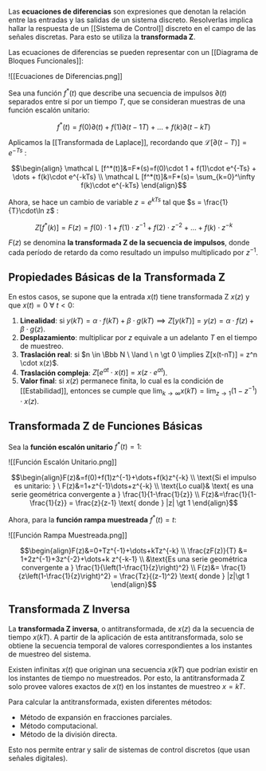 Las **ecuaciones de diferencias** son expresiones que denotan la relación entre las entradas y las salidas de un sistema discreto. Resolverlas implica hallar la respuesta de un [[Sistema de Control]] discreto en el campo de las señales discretas. Para esto se utiliza la **transformada Z**.

Las ecuaciones de diferencias se pueden representar con un [[Diagrama de Bloques Funcionales]]:

![[Ecuaciones de Diferencias.png]]

Sea una función $f^*(t)$ que describe una secuencia de impulsos $\partial (t)$ separados entre sí por un tiempo $T$, que se consideran muestras de una función escalón unitario:

$$f^*(t)=f(0)\partial(t)+f(1)\partial(t-1T)+\dots+f(k)\partial(t-kT)$$

Aplicamos la [[Transformada de Laplace]], recordando que $\mathcal L [\partial (t-T)]=e^{-Ts}$ :

$$\begin{align} \mathcal L [f^*(t)]&=F*(s)=f(0)\cdot 1 + f(1)\cdot e^{-Ts} + \dots + f(k)\cdot e^{-kTs} \\
\mathcal L [f^*(t)]&=F*(s)= \sum_{k=0}^\infty f(k)\cdot e^{-kTs}
\end{align}$$

Ahora, se hace un cambio de variable $z = e^{kTs}$ tal que $s = \frac{1}{T}\cdot\ln z$ :

$$Z[f^*(k)]=F(z)=f(0) \cdot 1 + f(1)\cdot z^{-1}+f(2)\cdot z^{-2}+\dots+f(k)\cdot z^{-k}$$

$F(z)$ se denomina **la transformada Z de la secuencia de impulsos**, donde cada período de retardo da como resultado un impulso multiplicado por $z^{-1}$.

## Propiedades Básicas de la Transformada Z

En estos casos, se supone que la entrada $x(t)$ tiene transformada Z $x(z)$ y que $x(t)=0 \ \forall \ t\lt0$:

1. **Linealidad**: si $y(kT) = \alpha \cdot f(kT)+\beta\cdot g(kT) \implies Z[y(kT)]=y(z)=\alpha \cdot f(z) + \beta \cdot g (z)$.
2. **Desplazamiento**: multiplicar por $z$ equivale a un adelanto $T$ en el tiempo de muestreo.
3. **Traslación real**: si $n \in \Bbb N \ \land \ n \gt 0 \implies Z[x(t-nT)] = z^n \cdot x(z)$.
4. **Traslación compleja**: $Z[e^{at} \cdot x(t)]=x(z\cdot e^{at})$.
5. **Valor final**: si $x(z)$ permanece finita, lo cual es la condición de [[Estabilidad]], entonces se cumple que $\lim_{k\rightarrow \infty} x(kT) = \lim_{z\rightarrow 1}(1-z^{-1})\cdot x(z)$.

## Transformada Z de Funciones Básicas

Sea la **función escalón unitario** $f^*(t)=1$:

![[Función Escalón Unitario.png]]

$$\begin{align}F(z)&=f(0)+f(1)z^{-1}+\dots+f(k)z^{-k} \\
\text{Si el impulso es unitario: } \ F(z)&=1+z^{-1}\dots+z^{-k} \\
\text{Lo cual}& \text{ es una serie geométrica convergente a } \frac{1}{1-\frac{1}{z}} \\
F(z)&=\frac{1}{1-\frac{1}{z}} = \frac{z}{z-1} \text{ donde } |z| \gt 1
\end{align}$$

Ahora, para la **función rampa muestreada** $f^*(t)=t$:

![[Función Rampa Muestreada.png]]

$$\begin{align}F(z)&=0+Tz^{-1}+\dots+kTz^{-k} \\
\frac{zF(z)}{T} &= 1+2z^{-1}+3z^{-2}+\dots+k z^{-k-1} \\
&\text{Es una serie geométrica convergente a } \frac{1}{\left(1-\frac{1}{z}\right)^2} \\
F(z)&= \frac{1}{z\left(1-\frac{1}{z}\right)^2} = \frac{Tz}{(z-1)^2} \text{ donde } |z|\gt 1
\end{align}$$

## Transformada Z Inversa

La **transformada Z inversa**, o antitransformada, de $x(z)$ da la secuencia de tiempo $x(kT)$. A partir de la aplicación de esta antitransformada, solo se obtiene la secuencia temporal de valores correspondientes a los instantes de muestreo del sistema.

Existen infinitas $x(t)$ que originan una secuencia $x(kT)$ que podrían existir en los instantes de tiempo no muestreados. Por esto, la antitransformada Z solo provee valores exactos de $x(t)$ en los instantes de muestreo $x = kT$.

Para calcular la antitransformada, existen diferentes métodos:

- Método de expansión en fracciones parciales.
- Método computacional.
- Método de la división directa.

Esto nos permite entrar y salir de sistemas de control discretos (que usan señales digitales).
